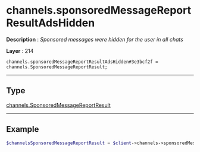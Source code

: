 # channels.sponsoredMessageReportResultAdsHidden

**Description** : *Sponsored messages were hidden for the user in all chats*

**Layer** : 214

```tl
channels.sponsoredMessageReportResultAdsHidden#3e3bcf2f = channels.SponsoredMessageReportResult;
```

---

## Type

[channels.SponsoredMessageReportResult](type/channels.SponsoredMessageReportResult)

---

## Example

```php
$channelsSponsoredMessageReportResult = $client->channels->sponsoredMessageReportResultAdsHidden();
```